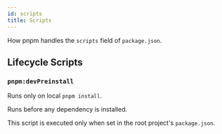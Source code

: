 ```yaml
---
id: scripts
title: Scripts
---
```


How pnpm handles the `scripts` field of `package.json`.

## Lifecycle Scripts

### `pnpm:devPreinstall`

Runs only on local `pnpm install`.

Runs before any dependency is installed.

This script is executed only when set in the root project's `package.json`.
